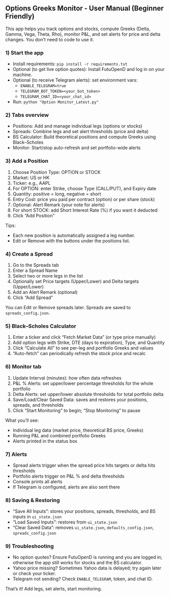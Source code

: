 ## Options Greeks Monitor - User Manual (Beginner Friendly)

This app helps you track options and stocks, compute Greeks (Delta, Gamma, Vega, Theta, Rho), monitor P&L, and set alerts for price and delta changes. You don’t need to code to use it.

### 1) Start the app
- Install requirements: `pip install -r requirements.txt`
- Optional (to get live option quotes): Install FutuOpenD and log in on your machine.
- Optional (to receive Telegram alerts): set environment vars:
  - `ENABLE_TELEGRAM=true`
  - `TELEGRAM_BOT_TOKEN=<your_bot_token>`
  - `TELEGRAM_CHAT_ID=<your_chat_id>`
- Run: `python "Option Monitor_Latest.py"`

### 2) Tabs overview
- Positions: Add and manage individual legs (options or stocks)
- Spreads: Combine legs and set alert thresholds (price and delta)
- BS Calculator: Build theoretical positions and compute Greeks using Black–Scholes
- Monitor: Start/stop auto-refresh and set portfolio-wide alerts

### 3) Add a Position
1. Choose Position Type: OPTION or STOCK
2. Market: US or HK
3. Ticker: e.g., AAPL
4. For OPTION: enter Strike, choose Type (CALL/PUT), and Expiry date
5. Quantity: positive = long, negative = short
6. Entry Cost: price you paid per contract (option) or per share (stock)
7. Optional: Alert Remark (your note for alerts)
8. For short STOCK: add Short Interest Rate (%) if you want it deducted
9. Click “Add Position”

Tips:
- Each new position is automatically assigned a leg number.
- Edit or Remove with the buttons under the positions list.

### 4) Create a Spread
1. Go to the Spreads tab
2. Enter a Spread Name
3. Select two or more legs in the list
4. Optionally set Price targets (Upper/Lower) and Delta targets (Upper/Lower)
5. Add an Alert Remark (optional)
6. Click “Add Spread”

You can Edit or Remove spreads later. Spreads are saved to `spreads_config.json`.

### 5) Black–Scholes Calculator
1. Enter a ticker and click “Fetch Market Data” (or type price manually)
2. Add option legs with Strike, DTE (days to expiration), Type, and Quantity
3. Click “Calculate All” to see per-leg and portfolio Greeks and values
4. “Auto-fetch” can periodically refresh the stock price and recalc

### 6) Monitor tab
1. Update Interval (minutes): how often data refreshes
2. P&L % Alerts: set upper/lower percentage thresholds for the whole portfolio
3. Delta Alerts: set upper/lower absolute thresholds for total portfolio delta
4. Save/Load/Clear Saved Data: saves and restores your positions, spreads, and thresholds
5. Click “Start Monitoring” to begin; “Stop Monitoring” to pause

What you’ll see:
- Individual leg data (market price, theoretical BS price, Greeks)
- Running P&L and combined portfolio Greeks
- Alerts printed in the status box

### 7) Alerts
- Spread alerts trigger when the spread price hits targets or delta hits thresholds
- Portfolio alerts trigger on P&L % and delta thresholds
- Console prints all alerts
- If Telegram is configured, alerts are also sent there

### 8) Saving & Restoring
- “Save All Inputs”: stores your positions, spreads, thresholds, and BS inputs in `ui_state.json`
- “Load Saved Inputs”: restores from `ui_state.json`
- “Clear Saved Data”: removes `ui_state.json`, `defaults_config.json`, `spreads_config.json`

### 9) Troubleshooting
- No option quotes? Ensure FutuOpenD is running and you are logged in; otherwise the app still works for stocks and the BS calculator.
- Yahoo price missing? Sometimes Yahoo data is delayed; try again later or check your ticker.
- Telegram not sending? Check `ENABLE_TELEGRAM`, token, and chat ID.

That’s it! Add legs, set alerts, start monitoring.

